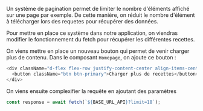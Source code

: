 Un système de pagination permet de limiter le nombre d'éléments affiché sur une page par exemple. De cette manière, on réduit le nombre d'élément à télécharger lors des requetes pour récupérer des données.

Pour mettre en place ce système dans notre application, on viendras modifier le fonctionnement du fetch pour récupérer les différentes recettes.

On viens mettre en place un nouveau bouton qui permet de venir charger plus de contenu. Dans le composant `Homepage`, on ajoute ce bouton :

```javascript
<div className="d-flex flex-row justify-content-center align-items-center p-20">
  <button className="btn btn-primary">Charger plus de recettes</button>
</div>
```

On viens ensuite complexifier la requête en ajoutant des paramètres 

````javascript
const response = await fetch(`${BASE_URL_API}?limit=18`);
````

